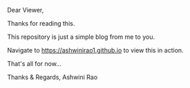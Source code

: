 
Dear Viewer,

Thanks for reading this.

This repository is just a simple blog from me to you.

Navigate to https://ashwinirao1.github.io to view this in action.

That's all for now...

Thanks & Regards,
Ashwini Rao


